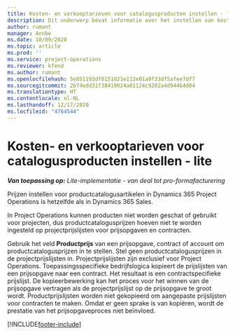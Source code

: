 ```yaml
---
title: Kosten- en verkooptarieven voor catalogusproducten instellen - lite
description: Dit onderwerp bevat informatie over het instellen van kosten en verkooptarieven voor artikelen in een productcatalogus.
author: rumant
manager: Annbe
ms.date: 10/09/2020
ms.topic: article
ms.prod: ''
ms.service: project-operations
ms.reviewer: kfend
ms.author: rumant
ms.openlocfilehash: 5e851193df8151821e112e01a9f33df5afee7df7
ms.sourcegitcommit: 2b74edd31f38410024a01124c9202a4d94464d04
ms.translationtype: HT
ms.contentlocale: nl-NL
ms.lasthandoff: 12/17/2020
ms.locfileid: "4764544"
---
```

# <a name="set-up-cost-and-sales-rates-for-catalog-products---lite"></a>Kosten- en verkooptarieven voor catalogusproducten instellen - lite

_**Van toepassing op:** Lite-implementatie - van deal tot pro-formafacturering_


Prijzen instellen voor productcatalogusartikelen in Dynamics 365 Project Operations is hetzelfde als in Dynamics 365 Sales.

In Project Operations kunnen producten niet worden geschat of gebruikt voor projecten, dus productcatalogusprijzen hoeven niet te worden ingesteld op projectprijslijsten voor prijsopgaven en contracten.

Gebruik het veld **Productprijs** van een prijsopgave, contract of account om productcatalogusprijzen in te stellen. Stel geen productcatalogusprijzen in de projectprijslijsten in. Projectprijslijsten zijn exclusief voor Project Operations. Toepassingsspecifieke bedrijfslogica kopieert de prijslijsten van een prijsopgave naar een contract. Het resultaat is een contractspecifieke prijslijst. De kopieerbewerking kan het proces voor het winnen van de prijsopgave vertragen als de projectprijslijst op de prijsopgave te groot wordt. Productprijslijsten worden niet gekopieerd om aangepaste prijslijsten voor contracten te maken. Omdat er geen sprake is van kopiëren, wordt de prestatie van het prijsopgaveproces niet beïnvloed.


[!INCLUDE[footer-include](../../includes/footer-banner.md)]